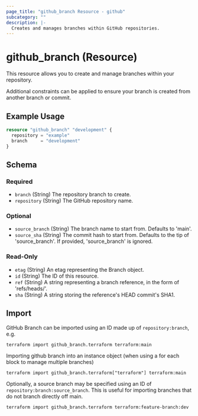 ```yaml
---
page_title: "github_branch Resource - github"
subcategory: ""
description: |-
  Creates and manages branches within GitHub repositories.
---
```


# github_branch (Resource)

This resource allows you to create and manage branches within your repository.

Additional constraints can be applied to ensure your branch is created from another branch or commit.

## Example Usage

```terraform
resource "github_branch" "development" {
  repository = "example"
  branch     = "development"
}
```

<!-- schema generated by tfplugindocs -->
## Schema

### Required

- `branch` (String) The repository branch to create.
- `repository` (String) The GitHub repository name.

### Optional

- `source_branch` (String) The branch name to start from. Defaults to 'main'.
- `source_sha` (String) The commit hash to start from. Defaults to the tip of 'source_branch'. If provided, 'source_branch' is ignored.

### Read-Only

- `etag` (String) An etag representing the Branch object.
- `id` (String) The ID of this resource.
- `ref` (String) A string representing a branch reference, in the form of 'refs/heads/<branch>'.
- `sha` (String) A string storing the reference's HEAD commit's SHA1.

## Import

GitHub Branch can be imported using an ID made up of `repository:branch`, e.g.

```shell
terraform import github_branch.terraform terraform:main
```

Importing github branch into an instance object (when using a for each block to manage multiple branches)

```shell
terraform import github_branch.terraform["terraform"] terraform:main
```

Optionally, a source branch may be specified using an ID of `repository:branch:source_branch`. This is useful for importing branches that do not branch directly off main.

```shell
terraform import github_branch.terraform terraform:feature-branch:dev
```
